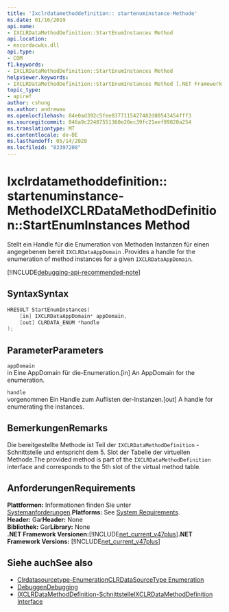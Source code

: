 ```yaml
---
title: 'Ixclrdatamethoddefinition:: startenuminstance-Methode'
ms.date: 01/16/2019
api.name:
- IXCLRDataMethodDefinition::StartEnumInstances Method
api.location:
- mscordacwks.dll
api.type:
- COM
f1.keywords:
- IXCLRDataMethodDefinition::StartEnumInstances Method
helpviewer.keywords:
- IXCLRDataMethodDefinition::StartEnumInstances Method [.NET Framework debugging]
topic_type:
- apiref
author: cshung
ms.author: andrewau
ms.openlocfilehash: 84e0ad392c5fee8377115427482d80543454fff3
ms.sourcegitcommit: 046a9c22487551360e20ec39fc21eef99820a254
ms.translationtype: MT
ms.contentlocale: de-DE
ms.lasthandoff: 05/14/2020
ms.locfileid: "83397208"
---
```

# <a name="ixclrdatamethoddefinitionstartenuminstances-method"></a><span data-ttu-id="887e4-102">Ixclrdatamethoddefinition:: startenuminstance-Methode</span><span class="sxs-lookup"><span data-stu-id="887e4-102">IXCLRDataMethodDefinition::StartEnumInstances Method</span></span>

<span data-ttu-id="887e4-103">Stellt ein Handle für die Enumeration von Methoden Instanzen für einen angegebenen bereit `IXCLRDataAppDomain` .</span><span class="sxs-lookup"><span data-stu-id="887e4-103">Provides a handle for the enumeration of method instances for a given `IXCLRDataAppDomain`.</span></span>

[!INCLUDE[debugging-api-recommended-note](../../../../includes/debugging-api-recommended-note.md)]

## <a name="syntax"></a><span data-ttu-id="887e4-104">Syntax</span><span class="sxs-lookup"><span data-stu-id="887e4-104">Syntax</span></span>

```cpp
HRESULT StartEnumInstances(
    [in] IXCLRDataAppDomain* appDomain,
    [out] CLRDATA_ENUM *handle
);
```

## <a name="parameters"></a><span data-ttu-id="887e4-105">Parameter</span><span class="sxs-lookup"><span data-stu-id="887e4-105">Parameters</span></span>

`appDomain`\
<span data-ttu-id="887e4-106">in Eine AppDomain für die-Enumeration.</span><span class="sxs-lookup"><span data-stu-id="887e4-106">[in] An AppDomain for the enumeration.</span></span>

`handle`\
<span data-ttu-id="887e4-107">vorgenommen Ein Handle zum Auflisten der-Instanzen.</span><span class="sxs-lookup"><span data-stu-id="887e4-107">[out] A handle for enumerating the instances.</span></span>

## <a name="remarks"></a><span data-ttu-id="887e4-108">Bemerkungen</span><span class="sxs-lookup"><span data-stu-id="887e4-108">Remarks</span></span>

<span data-ttu-id="887e4-109">Die bereitgestellte Methode ist Teil der `IXCLRDataMethodDefinition` -Schnittstelle und entspricht dem 5. Slot der Tabelle der virtuellen Methode.</span><span class="sxs-lookup"><span data-stu-id="887e4-109">The provided method is part of the `IXCLRDataMethodDefinition` interface and corresponds to the 5th slot of the virtual method table.</span></span>

## <a name="requirements"></a><span data-ttu-id="887e4-110">Anforderungen</span><span class="sxs-lookup"><span data-stu-id="887e4-110">Requirements</span></span>

<span data-ttu-id="887e4-111">**Plattformen:** Informationen finden Sie unter [Systemanforderungen](../../../../docs/framework/get-started/system-requirements.md).</span><span class="sxs-lookup"><span data-stu-id="887e4-111">**Platforms:** See [System Requirements](../../../../docs/framework/get-started/system-requirements.md).</span></span>  
<span data-ttu-id="887e4-112">**Header:** Gar</span><span class="sxs-lookup"><span data-stu-id="887e4-112">**Header:** None</span></span>  
<span data-ttu-id="887e4-113">**Bibliothek:** Gar</span><span class="sxs-lookup"><span data-stu-id="887e4-113">**Library:** None</span></span>  
<span data-ttu-id="887e4-114">**.NET Framework Versionen:**[!INCLUDE[net_current_v47plus](../../../../includes/net-current-v47plus.md)]</span><span class="sxs-lookup"><span data-stu-id="887e4-114">**.NET Framework Versions:** [!INCLUDE[net_current_v47plus](../../../../includes/net-current-v47plus.md)]</span></span>  

## <a name="see-also"></a><span data-ttu-id="887e4-115">Siehe auch</span><span class="sxs-lookup"><span data-stu-id="887e4-115">See also</span></span>

- [<span data-ttu-id="887e4-116">Clrdatasourcetype-Enumeration</span><span class="sxs-lookup"><span data-stu-id="887e4-116">CLRDataSourceType Enumeration</span></span>](clrdatasourcetype-enumeration.md)
- [<span data-ttu-id="887e4-117">Debuggen</span><span class="sxs-lookup"><span data-stu-id="887e4-117">Debugging</span></span>](index.md)
- [<span data-ttu-id="887e4-118">IXCLRDataMethodDefinition-Schnittstelle</span><span class="sxs-lookup"><span data-stu-id="887e4-118">IXCLRDataMethodDefinition Interface</span></span>](ixclrdatamethoddefinition-interface.md)

